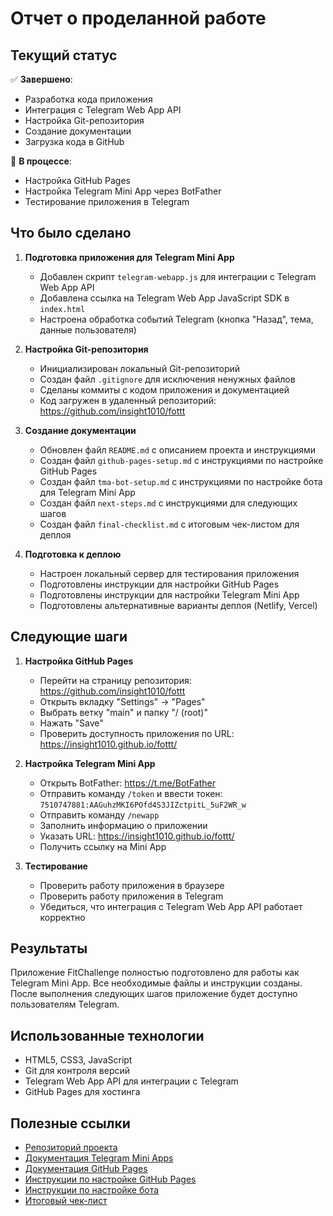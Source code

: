 # Отчет о проделанной работе

## Текущий статус

✅ **Завершено**:
- Разработка кода приложения
- Интеграция с Telegram Web App API
- Настройка Git-репозитория
- Создание документации
- Загрузка кода в GitHub

🔄 **В процессе**:
- Настройка GitHub Pages
- Настройка Telegram Mini App через BotFather
- Тестирование приложения в Telegram

## Что было сделано

1. **Подготовка приложения для Telegram Mini App**
   - Добавлен скрипт `telegram-webapp.js` для интеграции с Telegram Web App API
   - Добавлена ссылка на Telegram Web App JavaScript SDK в `index.html`
   - Настроена обработка событий Telegram (кнопка "Назад", тема, данные пользователя)

2. **Настройка Git-репозитория**
   - Инициализирован локальный Git-репозиторий
   - Создан файл `.gitignore` для исключения ненужных файлов
   - Сделаны коммиты с кодом приложения и документацией
   - Код загружен в удаленный репозиторий: https://github.com/insight1010/fottt

3. **Создание документации**
   - Обновлен файл `README.md` с описанием проекта и инструкциями
   - Создан файл `github-pages-setup.md` с инструкциями по настройке GitHub Pages
   - Создан файл `tma-bot-setup.md` с инструкциями по настройке бота для Telegram Mini App
   - Создан файл `next-steps.md` с инструкциями для следующих шагов
   - Создан файл `final-checklist.md` с итоговым чек-листом для деплоя

4. **Подготовка к деплою**
   - Настроен локальный сервер для тестирования приложения
   - Подготовлены инструкции для настройки GitHub Pages
   - Подготовлены инструкции для настройки Telegram Mini App
   - Подготовлены альтернативные варианты деплоя (Netlify, Vercel)

## Следующие шаги

1. **Настройка GitHub Pages**
   - Перейти на страницу репозитория: https://github.com/insight1010/fottt
   - Открыть вкладку "Settings" → "Pages"
   - Выбрать ветку "main" и папку "/ (root)"
   - Нажать "Save"
   - Проверить доступность приложения по URL: https://insight1010.github.io/fottt/

2. **Настройка Telegram Mini App**
   - Открыть BotFather: https://t.me/BotFather
   - Отправить команду `/token` и ввести токен: `7510747881:AAGuhzMKI6POfd4S3JIZctpitL_5uF2WR_w`
   - Отправить команду `/newapp`
   - Заполнить информацию о приложении
   - Указать URL: https://insight1010.github.io/fottt/
   - Получить ссылку на Mini App

3. **Тестирование**
   - Проверить работу приложения в браузере
   - Проверить работу приложения в Telegram
   - Убедиться, что интеграция с Telegram Web App API работает корректно

## Результаты

Приложение FitChallenge полностью подготовлено для работы как Telegram Mini App. Все необходимые файлы и инструкции созданы. После выполнения следующих шагов приложение будет доступно пользователям Telegram.

## Использованные технологии

- HTML5, CSS3, JavaScript
- Git для контроля версий
- Telegram Web App API для интеграции с Telegram
- GitHub Pages для хостинга

## Полезные ссылки

- [Репозиторий проекта](https://github.com/insight1010/fottt)
- [Документация Telegram Mini Apps](https://core.telegram.org/bots/webapps)
- [Документация GitHub Pages](https://docs.github.com/en/pages)
- [Инструкции по настройке GitHub Pages](github-pages-setup.md)
- [Инструкции по настройке бота](tma-bot-setup.md)
- [Итоговый чек-лист](final-checklist.md) 